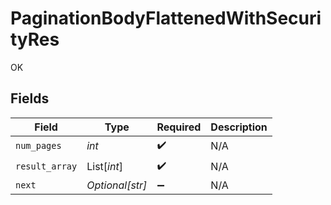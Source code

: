 # PaginationBodyFlattenedWithSecurityRes

OK


## Fields

| Field              | Type               | Required           | Description        |
| ------------------ | ------------------ | ------------------ | ------------------ |
| `num_pages`        | *int*              | :heavy_check_mark: | N/A                |
| `result_array`     | List[*int*]        | :heavy_check_mark: | N/A                |
| `next`             | *Optional[str]*    | :heavy_minus_sign: | N/A                |